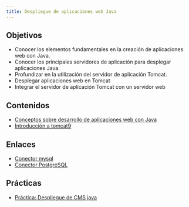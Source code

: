 ```yaml
---
title: Despliegue de aplicaciones web Java
---
```


## Objetivos

* Conocer los elementos fundamentales en la creación de aplicaciones web con Java.
* Conocer los principales servidores de aplicación para desplegar aplicaciones Java.
* Profundizar en la utilización del servidor de aplicación Tomcat.
* Desplegar aplicaciones web en Tomcat
* Integrar el servidor de aplicación Tomcat con un servidor web

## Contenidos

* [Conceptos sobre desarrollo de aplicaciones web con Java](conceptos.html)
* [Introducción a tomcat9](tomcat.html)

## Enlaces

* [Conector mysql](https://www.mysql.com/products/connector/)
* [Conector PostgreSQL](https://jdbc.postgresql.org/)


## Prácticas

* [Práctica: Despliegue de CMS java](practica_java.html)

